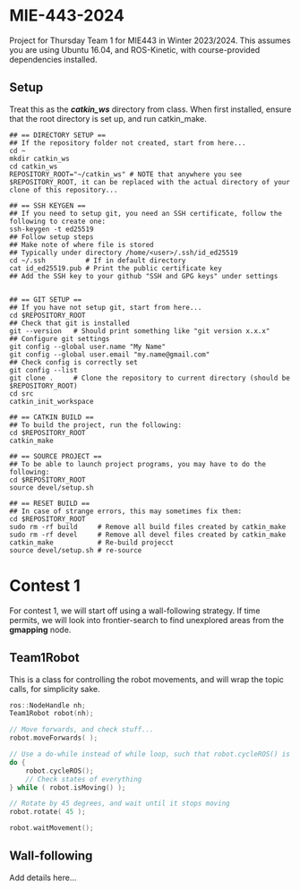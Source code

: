 # MIE-443-2024
Project for Thursday Team 1 for MIE443 in Winter 2023/2024. This assumes you are using Ubuntu 16.04, and ROS-Kinetic, with course-provided dependencies installed.

## Setup
Treat this as the ***catkin_ws*** directory from class. When first installed, ensure that the root directory is set up, and run catkin_make.
```shell
## == DIRECTORY SETUP ==
## If the repository folder not created, start from here...
cd ~
mkdir catkin_ws
cd catkin_ws
REPOSITORY_ROOT="~/catkin_ws" # NOTE that anywhere you see $REPOSITORY_ROOT, it can be replaced with the actual directory of your clone of this repository...

## == SSH KEYGEN ==
## If you need to setup git, you need an SSH certificate, follow the following to create one:
ssh-keygen -t ed25519
## Follow setup steps
## Make note of where file is stored
## Typically under directory /home/<user>/.ssh/id_ed25519
cd ~/.ssh          # If in default directory
cat id_ed25519.pub # Print the public certificate key
## Add the SSH key to your github "SSH and GPG keys" under settings


## == GIT SETUP ==
## If you have not setup git, start from here...
cd $REPOSITORY_ROOT
## Check that git is installed
git --version   # Should print something like "git version x.x.x"
## Configure git settings
git config --global user.name "My Name"
git config --global user.email "my.name@gmail.com"
## Check config is correctly set
git config --list
git clone .     # Clone the repository to current directory (should be $REPOSITORY_ROOT)
cd src
catkin_init_workspace

## == CATKIN BUILD ==
## To build the project, run the following:
cd $REPOSITORY_ROOT
catkin_make

## == SOURCE PROJECT ==
## To be able to launch project programs, you may have to do the following:
cd $REPOSITORY_ROOT
source devel/setup.sh

## == RESET BUILD ==
## In case of strange errors, this may sometimes fix them:
cd $REPOSITORY_ROOT
sudo rm -rf build     # Remove all build files created by catkin_make
sudo rm -rf devel     # Remove all devel files created by catkin_make
catkin_make           # Re-build projecct
source devel/setup.sh # re-source
```

# Contest 1
For contest 1, we will start off using a wall-following strategy. If time permits, we will look into frontier-search to find unexplored areas from the **gmapping** node.

## Team1Robot
This is a class for controlling the robot movements, and will wrap the topic calls, for simplicity sake.

```c++
ros::NodeHandle nh;
Team1Robot robot(nh);

// Move forwards, and check stuff...
robot.moveForwards( );

// Use a do-while instead of while loop, such that robot.cycleROS() is run at least once, so that .isMoving updates
do {
    robot.cycleROS();
    // Check states of everything
} while ( robot.isMoving() );

// Rotate by 45 degrees, and wait until it stops moving
robot.rotate( 45 );

robot.waitMovement();
```

## Wall-following
Add details here...
